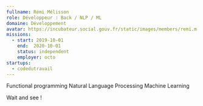 ```yaml
---
fullname: Rémi Mélisson
role: Développeur : Back / NLP / ML
domaine: Développement
avatar: https://incubateur.social.gouv.fr/static/images/members/remi.m.jpg
missions:
  - start: 2019-10-01
    end:  2020-10-01
    status: independent
    employer: octo
startups:
  - codedutravail
---
```


Functional programming
Natural Language Processing
Machine Learning

Wait and see !
